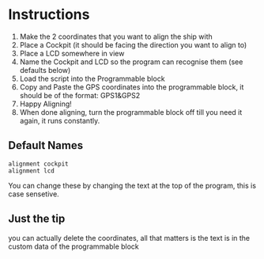 # Instructions

1. Make the 2 coordinates that you want to align the ship with
2. Place a Cockpit (it should be facing the direction you want to align to)
3. Place a LCD somewhere in view
4. Name the Cockpit and LCD so the program can recognise them (see defaults below)
5. Load the script into the Programmable block
6. Copy and Paste the GPS coordinates into the programmable block, it should be of the format:
GPS1&GPS2
7. Happy Aligning!
8. When done aligning, turn the programmable block off till you need it again, it runs constantly.

## Default Names

```
alignment cockpit
alignment lcd
```
You can change these by changing the text at the top of the program, this is case sensetive.


## Just the tip

you can actually delete the coordinates, all that matters is the text is in the custom data of the programmable block

